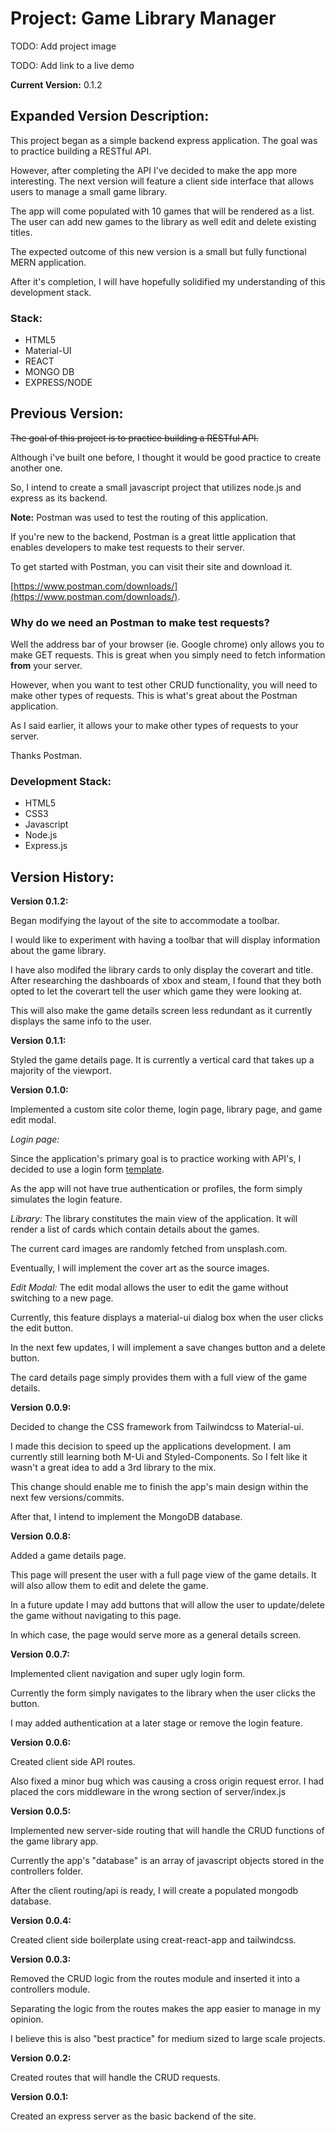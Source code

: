 # Project: Game Library Manager

TODO: Add project image

TODO: Add link to a live demo

**Current Version:** 0.1.2

## Expanded Version Description:

This project began as a simple backend express application. The goal was to
practice building a RESTful API.

However, after completing the API I've decided to make the app more interesting.
The next version will feature a client side interface that allows users to
manage a small game library.

The app will come populated with 10 games that will be rendered as a list. The
user can add new games to the library as well edit and delete existing titles.

The expected outcome of this new version is a small but fully functional MERN
application.

After it's completion, I will have hopefully solidified my understanding of this
development stack.

### Stack:

- HTML5
- Material-UI
- REACT
- MONGO DB
- EXPRESS/NODE

## Previous Version:

~~The goal of this project is to practice building a RESTful API.~~

Although i've built one before, I thought it would be good practice to create
another one.

So, I intend to create a small javascript project that utilizes node.js and
express as its backend.

**Note:** Postman was used to test the routing of this application.

If you're new to the backend, Postman is a great little application that enables
developers to make test requests to their server.

To get started with Postman, you can visit their site and download it.

[https://www.postman.com/downloads/](https://www.postman.com/downloads/).

### Why do we need an Postman to make test requests?

Well the address bar of your browser (ie. Google chrome) only allows you to make
GET requests. This is great when you simply need to fetch information **from**
your server.

However, when you want to test other CRUD functionality, you will need to make
other types of requests. This is what's great about the Postman application.

As I said earlier, it allows your to make other types of requests to your
server.

Thanks Postman.

### Development Stack:

- HTML5
- CSS3
- Javascript
- Node.js
- Express.js

## Version History:

**Version 0.1.2:**

Began modifying the layout of the site to accommodate a toolbar.

I would like to experiment with having a toolbar that will display information
about the game library.

I have also modifed the library cards to only display the coverart and title.
After researching the dashboards of xbox and steam, I found that they both opted
to let the coverart tell the user which game they were looking at.

This will also make the game details screen less redundant as it currently
displays the same info to the user.

**Version 0.1.1:**

Styled the game details page. It is currently a vertical card that takes up a
majority of the viewport.

**Version 0.1.0:**

Implemented a custom site color theme, login page, library page, and game edit
modal.

_Login page:_

Since the application's primary goal is to practice working with API's, I
decided to use a login form
[template](https://github.com/mui-org/material-ui/tree/master/docs/src/pages/getting-started/templates/sign-in-side).

As the app will not have true authentication or profiles, the form simply
simulates the login feature.

_Library:_ The library constitutes the main view of the application. It will
render a list of cards which contain details about the games.

The current card images are randomly fetched from unsplash.com.

Eventually, I will implement the cover art as the source images.

_Edit Modal:_ The edit modal allows the user to edit the game without switching
to a new page.

Currently, this feature displays a material-ui dialog box when the user clicks
the edit button.

In the next few updates, I will implement a save changes button and a delete
button.

The card details page simply provides them with a full view of the game details.

**Version 0.0.9:**

Decided to change the CSS framework from Tailwindcss to Material-ui.

I made this decision to speed up the applications development. I am currently
still learning both M-Ui and Styled-Components. So I felt like it wasn't a great
idea to add a 3rd library to the mix.

This change should enable me to finish the app's main design within the next few
versions/commits.

After that, I intend to implement the MongoDB database.

**Version 0.0.8:**

Added a game details page.

This page will present the user with a full page view of the game details. It
will also allow them to edit and delete the game.

In a future update I may add buttons that will allow the user to update/delete
the game without navigating to this page.

In which case, the page would serve more as a general details screen.

**Version 0.0.7:**

Implemented client navigation and super ugly login form.

Currently the form simply navigates to the library when the user clicks the
button.

I may added authentication at a later stage or remove the login feature.

**Version 0.0.6:**

Created client side API routes.

Also fixed a minor bug which was causing a cross origin request error. I had
placed the cors middleware in the wrong section of server/index.js

**Version 0.0.5:**

Implemented new server-side routing that will handle the CRUD functions of the
game library app.

Currently the app's "database" is an array of javascript objects stored in the
controllers folder.

After the client routing/api is ready, I will create a populated mongodb
database.

**Version 0.0.4:**

Created client side boilerplate using creat-react-app and tailwindcss.

**Version 0.0.3:**

Removed the CRUD logic from the routes module and inserted it into a controllers
module.

Separating the logic from the routes makes the app easier to manage in my
opinion.

I believe this is also "best practice" for medium sized to large scale projects.

**Version 0.0.2:**

Created routes that will handle the CRUD requests.

**Version 0.0.1:**

Created an express server as the basic backend of the site.
